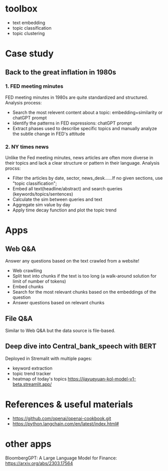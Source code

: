 # toolbox
* text embedding
* topic classification
* topic clustering


# Case study
## Back to the great inflation in 1980s 
### 1. FED meeting minutes
   FED meeting minutes in 1980s are quite standardized and structured. Analysis process:
* Search the most relevent content about a topic: embedding+similarity or chatGPT prompt
* Identify the patterns in FED expressions: chatGPT prompt
* Extract phases used to describe specific topics and manually analyze the subtle change in FED's attitude

### 2. NY times news
   Unlike the Fed meeting minutes, news articles are often more diverse in their topics and lack a clear structure or pattern in their language. Analysis procss:
* Filter the articles by date, sector, news_desk......If no given sections, use "topic classification";
* Embed all text(headline/abstract) and search queries (keywords/topics/sentences)
* Calculate the sim between queries and text
* Aggregate sim value by day
* Apply time decay function and plot the topic trend

# Apps
## Web Q&A  
Answer any questions based on the text crawled from a website!
   * Web crawlling
   * Split text into chunks if the text is too long (a walk-around solution for limit of number of tokens)
   * Embed chunks
   * Search for the most relevant chunks based on the embeddings of the question
   * Answer questions based on relevant chunks

## File Q&A  
Similar to Web Q&A but the data source is file-based.

## Deep dive into Central_bank_speech with BERT  
  Deployed in Stremalit with multiple pages:  
  * keyword extraction
  * topic trend tracker
  * heatmap of today's topics
  https://jiayueyuan-kol-model-v1-beta.streamlit.app/
  
# References & useful materials
* https://github.com/openai/openai-cookbook.git
* https://python.langchain.com/en/latest/index.html#


# other apps
BloombergGPT: A Large Language Model for Finance: https://arxiv.org/abs/2303.17564




